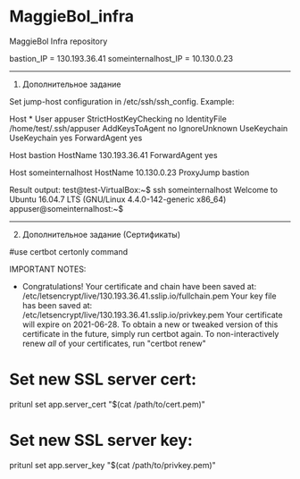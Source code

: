 # MaggieBol_infra
MaggieBol Infra repository

bastion_IP = 130.193.36.41
someinternalhost_IP = 10.130.0.23

------------------------------
1. Дополнительное задание

Set jump-host configuration in /etc/ssh/ssh_config.
Example:

Host *
 User appuser
 StrictHostKeyChecking no
 IdentityFile /home/test/.ssh/appuser
 AddKeysToAgent no
 IgnoreUnknown UseKeychain
 UseKeychain yes
 ForwardAgent yes

Host bastion
 HostName 130.193.36.41
 ForwardAgent yes

Host someinternalhost
 HostName 10.130.0.23
 ProxyJump bastion

Result output:
test@test-VirtualBox:~$ ssh someinternalhost
Welcome to Ubuntu 16.04.7 LTS (GNU/Linux 4.4.0-142-generic x86_64)
appuser@someinternalhost:~$

---------------------------------
2. Дополнительное задание (Сертификаты)

#use certbot certonly command

IMPORTANT NOTES:
 - Congratulations! Your certificate and chain have been saved at:
 /etc/letsencrypt/live/130.193.36.41.sslip.io/fullchain.pem
 Your key file has been saved at:
 /etc/letsencrypt/live/130.193.36.41.sslip.io/privkey.pem
 Your certificate will expire on 2021-06-28. To obtain a new or
 tweaked version of this certificate in the future, simply run
 certbot again. To non-interactively renew *all* of your
 certificates, run "certbot renew"

# Set new SSL server cert:
pritunl set app.server_cert "$(cat /path/to/cert.pem)"

# Set new SSL server key:
pritunl set app.server_key "$(cat /path/to/privkey.pem)"
